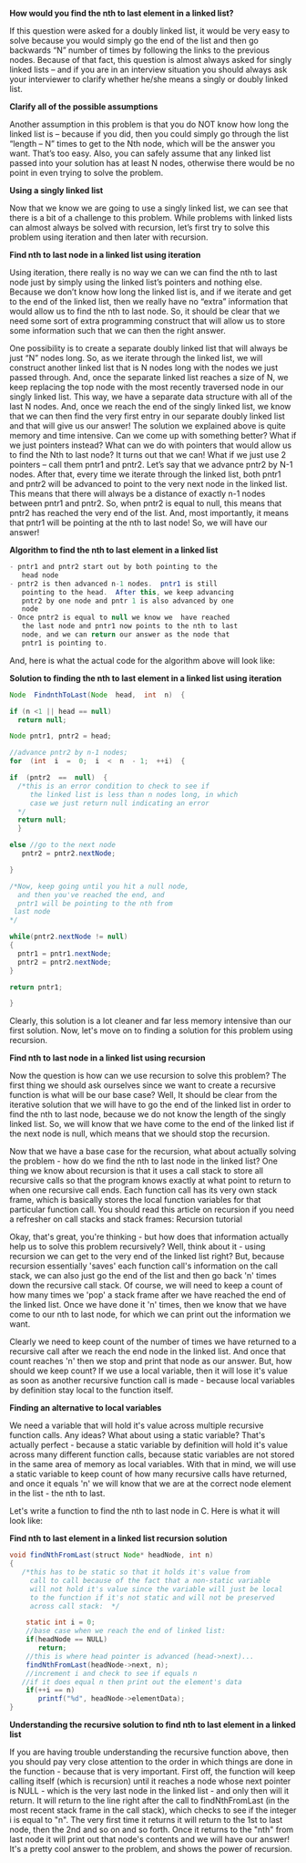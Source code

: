 **How would you find the nth to last element in a linked list?**

If this question were asked for a doubly linked list, it would be very easy to solve because you would simply go the end of the list and then go backwards “N” number of times by following the links to the previous nodes. Because of that fact, this question is almost always asked for singly linked lists – and if you are in an interview situation you should always ask your interviewer to clarify whether he/she means a singly or doubly linked list.

**Clarify all of the possible assumptions**

Another assumption in this problem is that you do NOT know how long the linked list is – because if you did, then you could simply go through the list “length – N” times to get to the Nth node, which will be the answer you want. That’s too easy. Also, you can safely assume that any linked list passed into your solution has at least N nodes, otherwise there would be no point in even trying to solve the problem.

**Using a singly linked list**

Now that we know we are going to use a singly linked list, we can see that there is a bit of a challenge to this problem. While problems with linked lists can almost always be solved with recursion, let’s first try to solve this problem using iteration and then later with recursion.

**Find nth to last node in a linked list using iteration**

Using iteration, there really is no way we can we can find the nth to last node just by simply using the linked list’s pointers and nothing else. Because we don’t know how long the linked list is, and if we iterate and get to the end of the linked list, then we really have no “extra” information that would allow us to find the nth to last node. So, it should be clear that we need some sort of extra programming construct that will allow us to store some information such that we can then the right answer.

One possibility is to create a separate doubly linked list that will always be just “N” nodes long. So, as we iterate through the linked list, we will construct another linked list that is N nodes long with the nodes we just passed through. And, once the separate linked list reaches a size of N, we keep replacing the top node with the most recently traversed node in our singly linked list. This way, we have a separate data structure with all of the last N nodes. And, once we reach the end of the singly linked list, we know that we can then find the very first entry in our separate doubly linked list and that will give us our answer!
The solution we explained above is quite memory and time intensive. Can we come up with something better? What if we just pointers instead? What can we do with pointers that would allow us to find the Nth to last node? It turns out that we can! What if we just use 2 pointers – call them pntr1 and pntr2. Let’s say that we advance pntr2 by N-1 nodes. After that, every time we iterate through the linked list, both pntr1 and pntr2 will be advanced to point to the very next node in the linked list. This means that there will always be a distance of exactly n-1 nodes between pntr1 and pntr2. So, when pntr2 is equal to null, this means that pntr2 has reached the very end of the list. And, most importantly, it means that pntr1 will be pointing at the nth to last node! So, we will have our answer!

**Algorithm to find the nth to last element in a linked list**

```java
- pntr1 and pntr2 start out by both pointing to the
   head node
- pntr2 is then advanced n-1 nodes.  pntr1 is still
   pointing to the head.  After this, we keep advancing
   pntr2 by one node and pntr 1 is also advanced by one
   node
- Once pntr2 is equal to null we know we  have reached
   the last node and pntr1 now points to the nth to last
   node, and we can return our answer as the node that
   pntr1 is pointing to.
```

And, here is what the actual code for the algorithm above will look like:

**Solution to finding the nth to last element in a linked list using iteration**

```java
Node  FindnthToLast(Node  head,  int  n)  {

if (n <1 || head == null)
  return null;

Node pntr1, pntr2 = head;

//advance pntr2 by n-1 nodes;
for  (int  i  =  0;  i  <  n  - 1;  ++i)  {

if  (pntr2  ==  null)  {
  /*this is an error condition to check to see if
     the linked list is less than n nodes long, in which
     case we just return null indicating an error
  */
  return null;
  }

else //go to the next node
   pntr2 = pntr2.nextNode;

}

/*Now, keep going until you hit a null node,
  and then you've reached the end, and
  pntr1 will be pointing to the nth from
 last node
*/

while(pntr2.nextNode != null)
{
  pntr1 = pntr1.nextNode;
  pntr2 = pntr2.nextNode;
}

return pntr1;

}
```

Clearly, this solution is a lot cleaner and far less memory intensive than our first solution. Now, let's move on to finding a solution for this problem using recursion.

**Find nth to last node in a linked list using recursion**

Now the question is how can we use recursion to solve this problem? The first thing we should ask ourselves since we want to create a recursive function is what will be our base case? Well, It should be clear from the iterative solution that we will have to go the end of the linked list in order to find the nth to last node, because we do not know the length of the singly linked list. So, we will know that we have come to the end of the linked list if the next node is null, which means that we should stop the recursion.

Now that we have a base case for the recursion, what about actually solving the problem - how do we find the nth to last node in the linked list? One thing we know about recursion is that it uses a call stack to store all recursive calls so that the program knows exactly at what point to return to when one recursive call ends. Each function call has its very own stack frame, which is basically stores the local function variables for that particular function call. You should read this article on recursion if you need a refresher on call stacks and stack frames: Recursion tutorial

Okay, that's great, you're thinking - but how does that information actually help us to solve this problem recursively? Well, think about it - using recursion we can get to the very end of the linked list right? But, because recursion essentially 'saves' each function call's information on the call stack, we can also just go the end of the list and then go back 'n' times down the recursive call stack. Of course, we will need to keep a count of how many times we 'pop' a stack frame after we have reached the end of the linked list. Once we have done it 'n' times, then we know that we have come to our nth to last node, for which we can print out the information we want.

Clearly we need to keep count of the number of times we have returned to a recursive call after we reach the end node in the linked list. And once that count reaches 'n' then we stop and print that node as our answer. But, how should we keep count? If we use a local variable, then it will lose it's value as soon as another recursive function call is made - because local variables by definition stay local to the function itself.

**Finding an alternative to local variables**

We need a variable that will hold it's value across multiple recursive function calls. Any ideas? What about using a static variable? That's actually perfect - because a static variable by definition will hold it's value across many different function calls, because static variables are not stored in the same area of memory as local variables. With that in mind, we will use a static variable to keep count of how many recursive calls have returned, and once it equals 'n' we will know that we are at the correct node element in the list - the nth to last.

Let's write a function to find the nth to last node in C. Here is what it will look like:

**Find nth to last element in a linked list recursion solution**

```java
void findNthFromLast(struct Node* headNode, int n)
{
   /*this has to be static so that it holds it's value from
     call to call because of the fact that a non-static variable
     will not hold it's value since the variable will just be local
     to the function if it's not static and will not be preserved
     across call stack:  */

    static int i = 0;
    //base case when we reach the end of linked list:
    if(headNode == NULL)
       return;
    //this is where head pointer is advanced (head->next)...
    findNthFromLast(headNode->next, n);
    //increment i and check to see if equals n
   //if it does equal n then print out the element's data
    if(++i == n)
       printf("%d", headNode->elementData);
}
```

**Understanding the recursive solution to find nth to last element in a linked list**

If you are having trouble understanding the recursive function above, then you should pay very close attention to the order in which things are done in the function - because that is very important. First off, the function will keep calling itself (which is recursion) until it reaches a node whose next pointer is NULL - which is the very last node in the linked list - and only then will it return. It will return to the line right after the call to findNthFromLast (in the most recent stack frame in the call stack), which checks to see if the integer i is equal to "n". The very first time it returns it will return to the 1st to last node, then the 2nd and so on and so forth. Once it returns to the "nth" from last node it will print out that node's contents and we will have our answer! It's a pretty cool answer to the problem, and shows the power of recursion.
